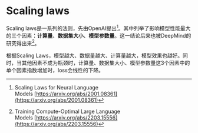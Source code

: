 # Scaling laws

Scaling laws是一系列的法则，先由OpenAI提出[^1]。其中列举了影响模型性能最大的三个因素：**计算量**、**数据集大小**、**模型参数量**。这一结论后来也被DeepMind的研究得出来[^2]。

根据Scaling Laws，模型越大、数据量越大、计算量越大，模型效果也越好。同时，当其他因素不成为瓶颈时，计算量、数据集大小、模型参数量这3个因素中的单个因素指数增加时，loss会线性的下降。


[^1]: Scaling Laws for Neural Language Models [https://arxiv.org/abs/2001.08361](https://arxiv.org/abs/2001.08361)
[^2]: Training Compute-Optimal Large Language Models [https://arxiv.org/abs/2203.15556](https://arxiv.org/abs/2203.15556)
